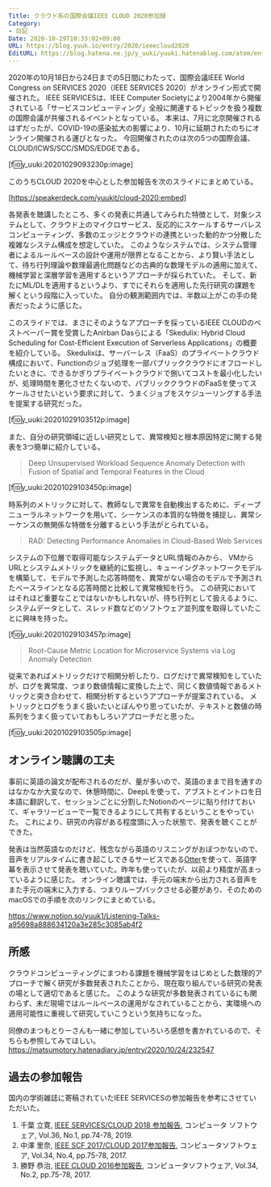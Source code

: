 ```yaml
---
Title: クラウド系の国際会議IEEE CLOUD 2020参加録
Category:
- 日記
Date: 2020-10-29T10:33:02+09:00
URL: https://blog.yuuk.io/entry/2020/ieeecloud2020
EditURL: https://blog.hatena.ne.jp/y_uuki/yuuki.hatenablog.com/atom/entry/26006613646455204
---
```


2020年の10月18日から24日までの5日間にわたって、国際会議IEEE World Congress on SERVICES 2020（IEEE SERVICES 2020）がオンライン形式で開催された。
IEEE SERVICESは、IEEE Computer Societyにより2004年から開催されている「サービスコンピューティング」全般に関連するトピックを扱う複数の国際会議が共催されるイベントとなっている。
本来は、7月に北京開催されるはずだったが、COVID-19の感染拡大の影響により、10月に延期されたのちにオンライン開催される運びとなった。
今回開催されたのは次の5つの国際会議、CLOUD/ICWS/SCC/SMDS/EDGEである。

[f:id:y_uuki:20201029093230p:image]

このうちCLOUD 2020を中心とした参加報告を次のスライドにまとめている。

[https://speakerdeck.com/yuukit/cloud-2020:embed]

各発表を聴講したところ、多くの発表に共通してみられた特徴として、対象システムとして、クラウド上のマイクロサービス、反応的にスケールするサーバレスコンピューティング、多数のエッジとクラウドの連携といった動的かつ分散した複雑なシステム構成を想定していた。
このようなシステムでは、システム管理者によるルールベースの設計や運用が限界となることから、より賢い手法として、待ち行列理論や数理最適化問題などの古典的な数理モデルの適用に加えて、機械学習と深層学習を適用するというアプローチが採られていた。
そして、新たにML/DLを適用するというより、すでにそれらを適用した先行研究の課題を解くという段階に入っていた。
自分の観測範囲内では、半数以上がこの手の発表だったように感じた。

このスライドでは、まさにそのようなアプローチを採っているIEEE CLOUDのベストペーパー賞を受賞したAnirban Dasらによる「Skedulix: Hybrid Cloud Scheduling for Cost-Efficient Execution of Serverless Applications」の概要を紹介している。
Skedulixは、サーバーレス（FaaS）のプライベートクラウド構成において、Functionのジョブ処理を一部パブリッククラウドにオフロードしたいときに、できるかぎりプライベートクラウドで捌いてコストを最小化したいが、処理時間を悪化させたくないので、パブリッククラウドのFaaSを使ってスケールさせたいという要求に対して、うまくジョブをスケジューリングする手法を提案する研究だった。

[f:id:y_uuki:20201029103512p:image]

また、自分の研究領域に近しい研究として、異常検知と根本原因特定に関する発表を3つ簡単に紹介している。

> Deep Unsupervised Workload Sequence Anomaly Detection with Fusion of Spatial and Temporal Features in the Cloud

[f:id:y_uuki:20201029103450p:image]

時系列のメトリックに対して、教師なしで異常を自動検出するために、ディープニューラルネットワークを用いて、シーケンスの本質的な特徴を捕捉し、異常シーケンスの無関係な特徴を分離するという手法がとられている。

> RAD: Detecting Performance Anomalies in Cloud-Based Web Services

システムの下位層で取得可能なシステムデータとURL情報のみから、 VMからURLとシステムメトリックを継続的に監視し、キューイングネットワークモデルを構築して、モデルで予測した応答時間を、異常がない場合のモデルで予測されたベースラインとなる応答時間と比較して異常検知を行う。
この研究においてはそれほど重要なことではないかもしれないが、待ち行列として扱えるように、システムデータとして、スレッド数などのソフトウェア並列度を取得していたことに興味を持った。

[f:id:y_uuki:20201029103457p:image]

> Root-Cause Metric Location for Microservice Systems via Log Anomaly Detection

従来であればメトリックだけで相関分析したり、ログだけで異常検知をしていたが、ログを異常度、つまり数値情報に変換した上で、同じく数値情報であるメトリックと突き合わせて、相関分析するというアプローチが提案されている。
メトリックとログをうまく扱いたいとぼんやり思っていたが、テキストと数値の時系列をうまく扱っていておもしろいアプローチだと思った。

[f:id:y_uuki:20201029103505p:image]

## オンライン聴講の工夫

事前に英語の論文が配布されるのだが、量が多いので、英語のままで目を通すのはなかなか大変なので、休憩時間に、DeepLを使って、アブストとイントロを日本語に翻訳して、セッションごとに分割したNotionのページに貼り付けておいて、ギャラリービューで一覧できるようにして共有するということをやっていた。
これにより、研究の内容がある程度頭に入った状態で、発表を聴くことができた。

発表は当然英語なのだけど、残念ながら英語のリスニングがおぼつかないので、音声をリアルタイムに書き起こしできるサービスである[Otter](https://otter.ai/)を使って、英語字幕を表示させて発表を聴いていた。昨年も使っていたが、以前より精度が高まっているように感じた。
オンライン聴講では、手元の端末から出力される音声をまた手元の端末に入力する、つまりループバックさせる必要があり、そのためのmacOSでの手順を次のリンクにまとめている。

<https://www.notion.so/yuuk1/Listening-Talks-a95698a888634120a3e285c3085ab4f2>

## 所感

クラウドコンピューティングにまつわる課題を機械学習をはじめとした数理的アプローチで解く研究が多数発表されたことから、現在取り組んでいる研究の発表の場として適切であると感じた。
このような研究が多数発表されているにも関わらず、未だ現場ではルールベースの運用がなされていることから、実環境への適用可能性に重視して研究していこうという気持ちになった。

同僚のまつもとりーさんも一緒に参加していろいろ感想を書かれているので、そちらも参照してみてほしい。
<https://matsumotory.hatenadiary.jp/entry/2020/10/24/232547>

## 過去の参加報告

国内の学術雑誌に寄稿されていたIEEE SERVICESの参加報告を参考にさせていただいた。

1. 千葉 立寛, [IEEE SERVICES/CLOUD 2018 参加報告](https://www.jstage.jst.go.jp/article/jssst/36/1/36_74/_pdf), コンピュータ ソフトウェア, Vol.36, No.1, pp.74-78, 2019.
1. 中澤 里奈, [IEEE SCF 2017/CLOUD 2017参加報告](https://www.jstage.jst.go.jp/article/jssst/34/4/34_4_75/_pdf), コンピュータソフトウェア, Vol.34, No.4, pp.75-78, 2017.
1. 勝野 恭治, [IEEE CLOUD 2016参加報告](https://www.jstage.jst.go.jp/article/jssst/34/2/34_2_75/_pdf), コンピュータソフトウェア, Vol.34, No.2, pp.75-78, 2017.
